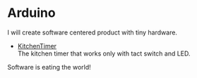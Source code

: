 # Arduino
I will create software centered product with tiny hardware.

- [KitchenTimer](KitchenTimer)  
The kitchen timer that works only with tact switch and LED.

Software is eating the world!
